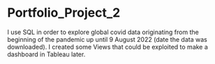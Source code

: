 # Portfolio_Project_2
I use SQL in order to explore global covid data originating from the beginning of the pandemic up until 9 August 2022 (date the data was downloaded).
I created some Views that could be exploited to make a dashboard in Tableau later.
